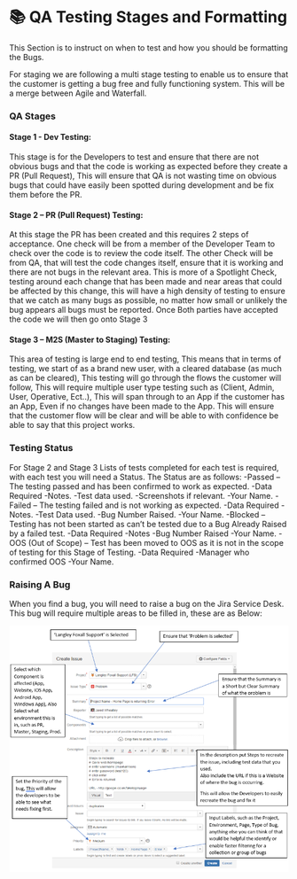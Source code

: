 ﻿# 📚 QA Testing Stages and Formatting

This Section is to instruct on when to test and how you should be formatting the Bugs.

For staging we are following a multi stage testing to enable us to ensure that the customer is getting a bug free and fully functioning system. This will be a merge between Agile and Waterfall.
		
### QA Stages
										
#### Stage 1 - Dev Testing:
This stage is for the Developers to test and ensure that there are not obvious bugs and that the code is working as expected before they create a PR (Pull Request), This will ensure that QA is not wasting time on obvious bugs that could have easily been spotted during development and be fix them before the PR.
												
#### Stage 2 – PR (Pull Request) Testing:
At this stage the PR has been created and this requires 2 steps of acceptance.
One check will be from a member of the Developer Team to check over the code is to review the code itself. 
The other Check will be from QA, that will test the code changes itself, ensure that it is working and there are not bugs in the relevant area. This is more of a Spotlight Check, testing around each change that has been made and near areas that could be affected by this change, this will have a high density of testing to ensure that we catch as many bugs as possible, no matter how small or unlikely the bug appears all bugs must be reported.
Once Both parties have accepted the code we will then go onto Stage 3
												
#### Stage 3 – M2S (Master to Staging) Testing:
This area of testing is large end to end testing, This means that in terms of testing, we start of as a brand new user, with a cleared database (as much as can be cleared), This testing will go through the flows the customer will follow, This will require multiple user type testing such as (Client, Admin, User, Operative, Ect..), This will span through to an App if the customer has an App, Even if no changes have been made to the App. This will ensure that the customer flow will be clear and will be able to with confidence be able to say that this project works.

### Testing Status

For Stage 2 and Stage 3 Lists of tests completed for each test is required, with each test you will need a Status. The Status are as follows:
-Passed – The testing passed and has been confirmed to work as expected.
	-Data Required 
		-Notes.
		-Test data used.
		-Screenshots if relevant.
		-Your Name.
-Failed – The testing failed and is not working as expected.
	-Data Required
		-Notes.
		-Test Data used.
		-Bug Number Raised.
		-Your Name.
-Blocked – Testing has not been started as can’t be tested due to a Bug Already Raised by a failed test.
	-Data Required
		-Notes
		-Bug Number Raised
		-Your Name.
-OOS (Out of Scope) – Test has been moved to OOS as it is not in the scope of testing for this Stage of Testing.
	-Data Required
		-Manager who confirmed OOS
		-Your Name.

### Raising A Bug

When you find a bug, you will need to raise a bug on the Jira Service Desk.
This bug will require multiple areas to be filled in, these are as Below:

![Jira Bug Raising](images/jira/raising-bugs.PNG)